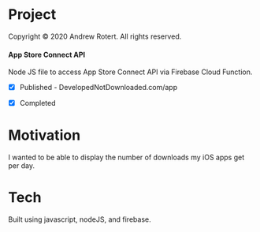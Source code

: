 # Project
Copyright © 2020 Andrew Rotert. All rights reserved.
#### App Store Connect API
Node JS file to access App Store Connect API via Firebase Cloud Function. 

- [x] Published - DevelopedNotDownloaded.com/app
- [x] Completed


# Motivation
I wanted to be able to display the number of downloads my iOS apps get per day.


# Tech
Built using javascript, nodeJS, and firebase.
